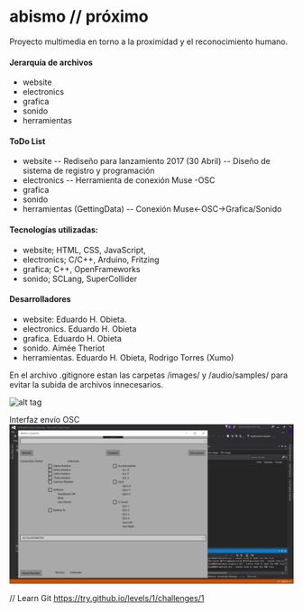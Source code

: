 # abismo // próximo 
Proyecto multimedia en torno a la proximidad y el reconocimiento humano.

#### Jerarquía de archivos
* website
* electronics
* grafica
* sonido
* herramientas

#### ToDo List
* website
-- Rediseño para lanzamiento 2017 (30 Abril)
-- Diseño de sistema de registro y programación
* electronics
-- Herramienta de conexión Muse -OSC
* grafica
* sonido
* herramientas (GettingData)
-- Conexión Muse<-OSC->Grafica/Sonido

#### Tecnologías utilizadas:
* website; HTML, CSS, JavaScript, 
* electronics; C/C++, Arduino, Fritzing
* grafica; C++, OpenFrameworks
* sonido; SCLang, SuperCollider

#### Desarrolladores
* website: Eduardo H. Obieta.
* electronics. Eduardo H. Obieta
* grafica. Eduardo H. Obieta
* sonido. Aimée Theriot
* herramientas. Eduardo H. Obieta, Rodrigo Torres (Xumo)

En el archivo .gitignore estan las carpetas /images/ y /audio/samples/ para evitar la subida de archivos innecesarios.

![alt tag](http://abismo.cc/images/agradecimiento_coverFB.png)

Interfaz envío OSC
![alt tag](https://github.com/laadeho/abismo/blob/master/website/images/UIosc.png?raw=true)

// Learn Git
https://try.github.io/levels/1/challenges/1